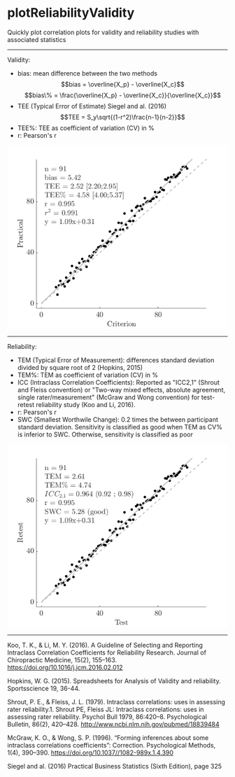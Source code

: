 # plotReliabilityValidity
Quickly plot correlation plots for validity and reliability studies with associated statistics

______________________________________
Validity:
- bias: mean difference between the two methods $$bias = \overline{X_p} - \overline{X_c}$$  $$bias\% = \frac{\overline{X_p} - \overline{X_c}}{\overline{X_c}}$$
- TEE (Typical Error of Estimate)                                 Siegel and al. (2016) $$TEE = S_y\sqrt{(1-r^2)\frac{n-1}{n-2}}$$
- TEE%: TEE as coefficient of variation (CV) in %
- r: Pearson's r

![alt text](https://github.com/PabRD/plotReliabilityValidity/blob/main/gitHub_ExempleValidity.png)


___________________________________
Reliability:
- TEM (Typical Error of Measurement): differences standard deviation divided by square root of 2      (Hopkins, 2015)
- TEM%: TEM as coefficient of variation (CV) in %
- ICC (Intraclass Correlation Coefficients): Reported as "ICC2,1" (Shrout and Fleiss convention) or "Two-way mixed effects, absolute agreement, single rater/measurement" (McGraw and Wong convention) for test-retest reliability study (Koo and Li, 2016).
- r: Pearson's r
- SWC (Smallest Worthwile Change): 0.2 times the between participant standard deviation. Sensitivity is classified as good when TEM as CV% is inferior to SWC. Otherwise, sensitivity is classified as poor

![alt text](https://github.com/PabRD/plotReliabilityValidity/blob/main/gitHub_ExempleReliability.png)

__________________________________

Koo, T. K., & Li, M. Y. (2016). A Guideline of Selecting and Reporting Intraclass Correlation Coefficients for Reliability Research. Journal of Chiropractic Medicine, 15(2), 155–163. https://doi.org/10.1016/j.jcm.2016.02.012 

Hopkins, W. G. (2015). Spreadsheets for Analysis of Validity and reliability. Sportsscience 19, 36-44.

Shrout, P. E., & Fleiss, J. L. (1979). Intraclass correlations: uses in assessing rater reliability.1. Shrout PE, Fleiss JL: Intraclass correlations: uses in assessing rater reliability. Psychol Bull 1979, 86:420–8. Psychological Bulletin, 86(2), 420–428. http://www.ncbi.nlm.nih.gov/pubmed/18839484

McGraw, K. O., & Wong, S. P. (1996). “Forming inferences about some intraclass correlations coefficients”: Correction. Psychological Methods, 1(4), 390–390. https://doi.org/10.1037//1082-989x.1.4.390

Siegel and al. (2016) Practical Business Statistics (Sixth Edition), page 325
